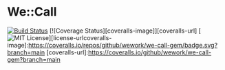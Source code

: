 # We::Call

[![Build Status][travis-image]][travis-url]
[![Coverage Status][coveralls-image]][coveralls-url]
[![MIT License][license-image]][license-urlcoveralls-image]:https://coveralls.io/repos/github/wework/we-call-gem/badge.svg?branch=main
[coveralls-url]:https://coveralls.io/github/wework/we-call-gem?branch=main

[travis-url]:https://travis-ci.org/wework/we-call-gem
[travis-image]: https://travis-ci.org/wework/we-call-gem.svg?branch=master

[license-url]: LICENSE
[license-image]: http://img.shields.io/badge/license-MIT-000000.svg?style=flat-square
